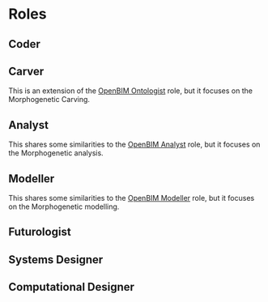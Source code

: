 # Roles


## Coder



## Carver
This is an extension of the [OpenBIM Ontologist] role, but it focuses on the Morphogenetic Carving.


## Analyst

This shares some similarities to the [OpenBIM Analyst] role, but it focuses on the Morphogenetic analysis.


## Modeller
This shares some similarities to the [OpenBIM Modeller] role, but it focuses on the Morphogenetic modelling.


## Futurologist


## Systems Designer


## Computational Designer

[OpenBIM Modeller]: /41934/Roles/Modeller
[OpenBIM Analyst]: /41934/Roles/Analyst
[OpenBIM Ontologist]: /41934/Roles/Ontologist
